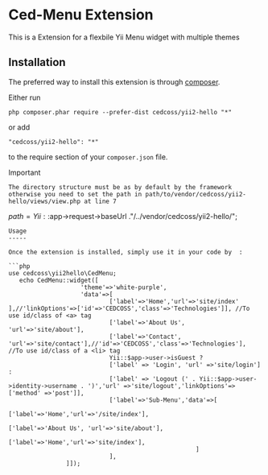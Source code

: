 Ced-Menu Extension
======================
This is a Extension for a flexbile Yii Menu widget with multiple themes

Installation
------------

The preferred way to install this extension is through [composer](http://getcomposer.org/download/).

Either run

```
php composer.phar require --prefer-dist cedcoss/yii2-hello "*"
```

or add

```
"cedcoss/yii2-hello": "*"
```

to the require section of your `composer.json` file.

Important

```
The directory structure must be as by default by the framework otherwise you need to set the path in path/to/vendor/cedcoss/yii2-hello/views/view.php at line 7
```
$path = Yii::$app->request->baseUrl ."/../vendor/cedcoss/yii2-hello/";
```
Usage
-----

Once the extension is installed, simply use it in your code by  :

```php
use cedcoss\yii2hello\CedMenu;
   echo CedMenu::widget([
			   		'theme'=>'white-purple',
			   		'data'=>[
			        		['label'=>'Home','url'=>'site/index' ],//'linkOptions'=>['id'=>'CEDCOSS','class'=>'Technologies']], //To use id/class of <a> tag
			        		['label'=>'About Us', 'url'=>'site/about'],
			        		['label'=>'Contact', 'url'=>'site/contact'],//'id'=>'CEDCOSS','class'=>'Technologies'], //To use id/class of a <li> tag
			        		Yii::$app->user->isGuest ?
			        		['label' => 'Login', 'url' =>'site/login'] :
							['label' => 'Logout (' . Yii::$app->user->identity->username . ')','url' =>'site/logout','linkOptions'=>['method' =>'post']],
					   		['label'=>'Sub-Menu','data'=>[
											   			['label'=>'Home','url'=>'/site/index'],
											   			['label'=>'About Us', 'url'=>'site/about'],
											   			['label'=>'Home','url'=>'site/index'],
											   		]
					   		],
        		]]);
